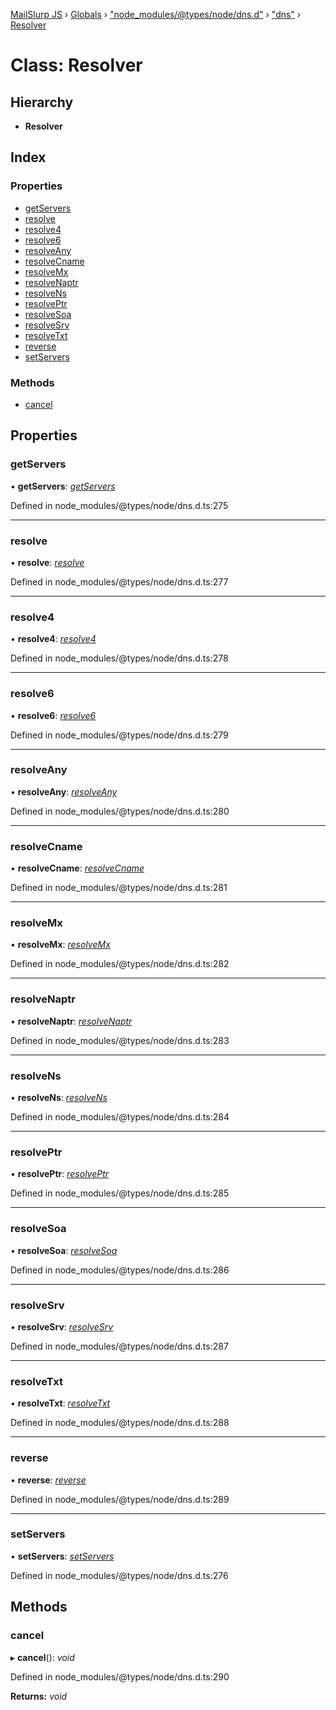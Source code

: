 [MailSlurp JS](../README.md) › [Globals](../globals.md) › ["node_modules/@types/node/dns.d"](../modules/_node_modules__types_node_dns_d_.md) › ["dns"](../modules/_node_modules__types_node_dns_d_._dns_.md) › [Resolver](_node_modules__types_node_dns_d_._dns_.resolver.md)

# Class: Resolver

## Hierarchy

* **Resolver**

## Index

### Properties

* [getServers](_node_modules__types_node_dns_d_._dns_.resolver.md#getservers)
* [resolve](_node_modules__types_node_dns_d_._dns_.resolver.md#resolve)
* [resolve4](_node_modules__types_node_dns_d_._dns_.resolver.md#resolve4)
* [resolve6](_node_modules__types_node_dns_d_._dns_.resolver.md#resolve6)
* [resolveAny](_node_modules__types_node_dns_d_._dns_.resolver.md#resolveany)
* [resolveCname](_node_modules__types_node_dns_d_._dns_.resolver.md#resolvecname)
* [resolveMx](_node_modules__types_node_dns_d_._dns_.resolver.md#resolvemx)
* [resolveNaptr](_node_modules__types_node_dns_d_._dns_.resolver.md#resolvenaptr)
* [resolveNs](_node_modules__types_node_dns_d_._dns_.resolver.md#resolvens)
* [resolvePtr](_node_modules__types_node_dns_d_._dns_.resolver.md#resolveptr)
* [resolveSoa](_node_modules__types_node_dns_d_._dns_.resolver.md#resolvesoa)
* [resolveSrv](_node_modules__types_node_dns_d_._dns_.resolver.md#resolvesrv)
* [resolveTxt](_node_modules__types_node_dns_d_._dns_.resolver.md#resolvetxt)
* [reverse](_node_modules__types_node_dns_d_._dns_.resolver.md#reverse)
* [setServers](_node_modules__types_node_dns_d_._dns_.resolver.md#setservers)

### Methods

* [cancel](_node_modules__types_node_dns_d_._dns_.resolver.md#cancel)

## Properties

###  getServers

• **getServers**: *[getServers](../modules/_node_modules__types_node_dns_d_._dns_.md#getservers)*

Defined in node_modules/@types/node/dns.d.ts:275

___

###  resolve

• **resolve**: *[resolve](../modules/_node_modules__types_node_dns_d_._dns_.resolve.md)*

Defined in node_modules/@types/node/dns.d.ts:277

___

###  resolve4

• **resolve4**: *[resolve4](../modules/_node_modules__types_node_dns_d_._dns_.resolve4.md)*

Defined in node_modules/@types/node/dns.d.ts:278

___

###  resolve6

• **resolve6**: *[resolve6](../modules/_node_modules__types_node_dns_d_._dns_.resolve6.md)*

Defined in node_modules/@types/node/dns.d.ts:279

___

###  resolveAny

• **resolveAny**: *[resolveAny](../modules/_node_modules__types_node_dns_d_._dns_.resolveany.md)*

Defined in node_modules/@types/node/dns.d.ts:280

___

###  resolveCname

• **resolveCname**: *[resolveCname](../modules/_node_modules__types_node_dns_d_._dns_.resolvecname.md)*

Defined in node_modules/@types/node/dns.d.ts:281

___

###  resolveMx

• **resolveMx**: *[resolveMx](../modules/_node_modules__types_node_dns_d_._dns_.resolvemx.md)*

Defined in node_modules/@types/node/dns.d.ts:282

___

###  resolveNaptr

• **resolveNaptr**: *[resolveNaptr](../modules/_node_modules__types_node_dns_d_._dns_.resolvenaptr.md)*

Defined in node_modules/@types/node/dns.d.ts:283

___

###  resolveNs

• **resolveNs**: *[resolveNs](../modules/_node_modules__types_node_dns_d_._dns_.resolvens.md)*

Defined in node_modules/@types/node/dns.d.ts:284

___

###  resolvePtr

• **resolvePtr**: *[resolvePtr](../modules/_node_modules__types_node_dns_d_._dns_.resolveptr.md)*

Defined in node_modules/@types/node/dns.d.ts:285

___

###  resolveSoa

• **resolveSoa**: *[resolveSoa](../modules/_node_modules__types_node_dns_d_._dns_.resolvesoa.md)*

Defined in node_modules/@types/node/dns.d.ts:286

___

###  resolveSrv

• **resolveSrv**: *[resolveSrv](../modules/_node_modules__types_node_dns_d_._dns_.resolvesrv.md)*

Defined in node_modules/@types/node/dns.d.ts:287

___

###  resolveTxt

• **resolveTxt**: *[resolveTxt](../modules/_node_modules__types_node_dns_d_._dns_.resolvetxt.md)*

Defined in node_modules/@types/node/dns.d.ts:288

___

###  reverse

• **reverse**: *[reverse](../modules/_node_modules__types_node_dns_d_._dns_.md#reverse)*

Defined in node_modules/@types/node/dns.d.ts:289

___

###  setServers

• **setServers**: *[setServers](../modules/_node_modules__types_node_dns_d_._dns_.md#setservers)*

Defined in node_modules/@types/node/dns.d.ts:276

## Methods

###  cancel

▸ **cancel**(): *void*

Defined in node_modules/@types/node/dns.d.ts:290

**Returns:** *void*
